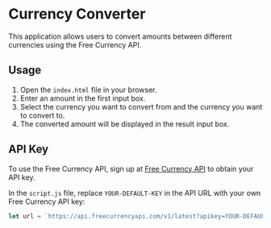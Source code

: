 # Currency Converter

This application allows users to convert amounts between different currencies using the Free Currency API.

## Usage

1. Open the `index.html` file in your browser.
2. Enter an amount in the first input box.
3. Select the currency you want to convert from and the currency you want to convert to.
4. The converted amount will be displayed in the result input box.

## API Key

To use the Free Currency API, sign up at [Free Currency API](https://app.freecurrencyapi.com/) to obtain your API key.

In the `script.js` file, replace `YOUR-DEFAULT-KEY` in the API URL with your own Free Currency API key:

```javascript
let url = `https://api.freecurrencyapi.com/v1/latest?apikey=YOUR-DEFAULT-KEY&base_currency=${firstCurrencyValue}`;
